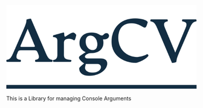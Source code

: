 <p align="center">
    <a href="" target="_blank" rel="noopener">
        <img src="assets/Logo.svg" alt="ArgCV" />
    </a>
</p>

This is a Library for managing Console Arguments
